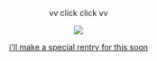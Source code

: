 <p align="center">
vv click click vv
</p>
<p align="center">
  <a href="https://rentry.co/holyspawn"> <img src="https://files.catbox.moe/6w8kr8.png">
</p>
<p align="center">
 i'll make a special rentry for this soon
</p>
